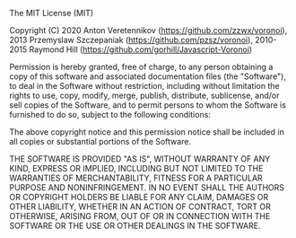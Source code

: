 The MIT License (MIT)

Copyright (C) 2020 Anton Veretennikov (https://github.com/zzwx/voronoi), 2013 Przemyslaw Szczepaniak (https://github.com/pzsz/voronoi), 2010-2015 Raymond Hill (https://github.com/gorhill/Javascript-Voronoi)

Permission is hereby granted, free of charge, to any person obtaining a copy of this software and associated documentation files (the "Software"), to deal in the Software without restriction, including without limitation the rights to use, copy, modify, merge, publish, distribute, sublicense, and/or sell copies of the Software, and to permit persons to whom the Software is furnished to do so, subject to the following conditions:

The above copyright notice and this permission notice shall be included in all copies or substantial portions of the Software.

THE SOFTWARE IS PROVIDED "AS IS", WITHOUT WARRANTY OF ANY KIND, EXPRESS OR IMPLIED, INCLUDING BUT NOT LIMITED TO THE WARRANTIES OF MERCHANTABILITY, FITNESS FOR A PARTICULAR PURPOSE AND NONINFRINGEMENT. IN NO EVENT SHALL THE AUTHORS OR COPYRIGHT HOLDERS BE LIABLE FOR ANY CLAIM, DAMAGES OR OTHER LIABILITY, WHETHER IN AN ACTION OF CONTRACT, TORT OR OTHERWISE, ARISING FROM, OUT OF OR IN CONNECTION WITH THE SOFTWARE OR THE USE OR OTHER DEALINGS IN THE SOFTWARE.